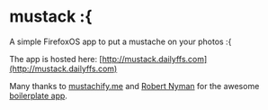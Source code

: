 mustack :{
==========

A simple FirefoxOS app to put a mustache on your photos :{

The app is hosted here: [http://mustack.dailyffs.com](http://mustack.dailyffs.com)

Many thanks to [mustachify.me](http://mustachify.me) and [Robert Nyman](http://robertnyman.com/) for the awesome [boilerplate app](https://github.com/robnyman/Firefox-OS-Boilerplate-App).
